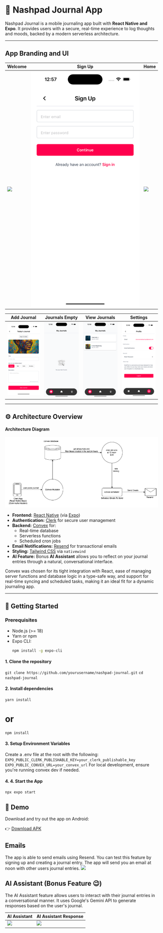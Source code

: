 # 📝 Nashpad Journal App

Nashpad Journal is a mobile journaling app built with **React Native and Expo**. It provides users with a secure, real-time experience to log thoughts and moods, backed by a modern serverless architecture.

---

## App Branding and UI


| Welcome | Sign Up | Home |
|-|-|-|
| <img src="./assets/screenshots/01.png"  > | <img src="./assets/screenshots/02.png"  > | <img src="./assets/screenshots/03.png"  > |

| Add Journal | Journals Empty | View Journals | Settings |
|-|-|-|-|
| <img src="./assets/screenshots/04.png"  > | <img src="./assets/screenshots/06.png"  > | <img src="./assets/screenshots/07.png"  > | <img src="./assets/screenshots/05.png"  > |
---

## ⚙️ Architecture Overview

#### Architecture Diagram
![Architecture Diagram](./assets/screenshots/architecture.png)

- **Frontend:** [React Native](https://reactnative.dev/) (via [Expo](https://expo.dev/))  
- **Authentication:** [Clerk](https://clerk.dev/) for secure user management  
- **Backend:** [Convex](https://convex.dev/) for:
  - Real-time database
  - Serverless functions
  - Scheduled cron jobs
- **Email Notifications:** [Resend](https://resend.com/) for transactional emails
- **Styling:** [Tailwind CSS](https://tailwindcss.com/) via `nativewind`
- **AI Feature:** Bonus **AI Assistant** allows you to reflect on your journal entries through a natural, conversational interface.


Convex was chosen for its tight integration with React, ease of managing server functions and database logic in a type-safe way, and support for real-time syncing and scheduled tasks, making it an ideal fit for a dynamic journaling app.

---

## 🚀 Getting Started

### Prerequisites

- Node.js (>= 18)
- Yarn or npm
- Expo CLI:  
  ```bash
  npm install -g expo-cli

#### 1. Clone the repository
`git clone https://github.com/yourusername/nashpad-journal.git`
`cd nashpad-journal`

#### 2. Install dependencies
`yarn install`
# or
`npm install`

#### 3. Setup Environment Variables
Create a .env file at the root with the following:
`EXPO_PUBLIC_CLERK_PUBLISHABLE_KEY=your_clerk_publishable_key`
`EXPO_PUBLIC_CONVEX_URL=your_convex_url`
For local development, ensure you're running convex dev if needed.

#### 4. 4. Start the App
`npx expo start`

## 📱 Demo

Download and try out the app on Android:

👉 [Download APK](https://drive.google.com/file/d/1EyErrxTNQTGPxap8bNnPVYy7DHlvGuHX/view?usp=drive_link)

## Emails
The app is able to send emails using Resend. You can test this feature by signing up and creating a journal entry. The app will send you an email at noon with other users journal entries.
<img src="./assets/screenshots/emails.png"  >

## AI Assistant (Bonus Feature 😉)
The AI Assistant feature allows users to interact with their journal entries in a conversational manner. It uses Google's Gemini API to generate responses based on the user's journal.

| AI Assistant | AI Assistant Response |
|-|-|
| <img src="./assets/screenshots/08.png"  > | <img src="./assets/screenshots/09.png"  > |

